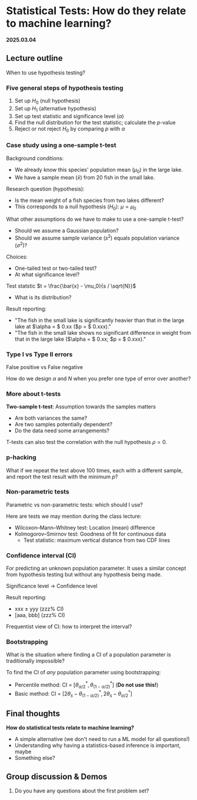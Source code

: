 # Statistical Tests: How do they relate to machine learning?

**2025.03.04**

<!-- **2024.02.27, 2024.03.05** -->

## Lecture outline

When to use hypothesis testing?

### Five general steps of hypothesis testing
1. Set up $H_0$ (null hypothesis)
2. Set up $H_1$ (alternative hypothesis)
3. Set up test statistic and significance level ($\alpha$)
4. Find the null distribution for the test statistic; calculate the $p$-value
5. Reject or not reject $H_0$ by comparing $p$ with $\alpha$

### Case study using a one-sample t-test

Background conditions:
- We already know this species' population mean ($\mu_0$) in the large lake.
- We have a sample mean ($\bar{x}$) from 20 fish in the small lake.

Research question (hypothesis):
- Is the mean weight of a fish species from two lakes different?
- This corresponds to a null hypothesis ($H_0$): $\mu = \mu_0$

What other assumptions do we have to make to use a one-sample t-test?
- Should we assume a Gaussian population?
- Should we assume sample variance ($s^2$) equals population variance ($\sigma^2$)?

Choices:
- One-tailed test or two-tailed test?
- At what significance level?

Test statstic $t = \frac{\bar{x} - \mu_0}{s / \sqrt{N}}$
- What is its distribution?

Result reporting: 
- "The fish in the small lake is significantly heavier than that in the large lake at $\alpha = $ 0.xx ($p = $ 0.xxx)."
- "The fish in the small lake shows no significant difference in weight from that in the large lake ($\alpha = $ 0.xx; $p = $ 0.xxx)."

### Type I vs Type II errors 

False positive vs False negative

How do we design $\alpha$ and $N$ when you prefer one type of error over another?

### More about t-tests

**Two-sample t-test**: Assumption towards the samples matters
- Are both variances the same?
- Are two samples potentially dependent?
- Do the data need some arrangements?

T-tests can also test the correlation with the null hypothesis $\rho = 0$.

### p-hacking

What if we repeat the test above 100 times, each with a different sample, and report the test result with the minimum $p$? 

### Non-parametric tests

Parametric vs non-parametric tests: which should I use?

Here are tests we may mention during the class lecture:
- Wilcoxon–Mann–Whitney test: Location (mean) difference 
- Kolmogorov–Smirnov test: Goodness of fit for continuous data
  - Test statistic: maximum vertical distance from two CDF lines
<!-- - Pearson's chi-squared test: Goodness of fit for categorical data -->

### Confidence interval (CI) 

For predicting an unknown population parameter. It uses a similar concept from hypothesis testing but without any hypothesis being made. 

Significance level -> Confidence level

Result reporting: 
- xxx $\pm$ yyy (zzz% CI)
- [aaa, bbb] (zzz% CI)

Frequentist view of CI: how to interpret the interval?

### Bootstrapping

What is the situation where finding a CI of a population parameter is traditionally impossible?

To find the CI of *any* population parameter using bootstrapping:
- Percentile method: CI = $[ \theta^{\ast}_{\alpha/2}, \theta^{\ast}_{(1 - \alpha/2)} ]$ (**Do not use this!**)
- Basic method: CI = $[ 2\theta_s - \theta^{\ast}_{(1 - \alpha/2)}, 2\theta_s - \theta^{\ast}_{\alpha/2} ]$

## Final thoughts 

**How do statistical tests relate to machine learning?**
- A simple alternative (we don't need to run a ML model for all questions!)
- Understanding why having a statistics-based inference is important, maybe
- Something else?

<!-- Do you think an inflated die is fair? How to test it?

Histogram and statistical distributions -->

<!-- List at least one random variable in environmental science and remote sensing that fit each statistical distribution:
- Gaussian distribution (aka normal distribution)
- Gamma distribution
- Beta distribution
- Binomial distribution -->

<!-- Suppose Yushan measures 3952.43 m by a satellite altimeter. And the maximum measurement error of this altimeter is 0.2 m according to its documentation. What is the uncertainty of Yushan’s height? What is the 95% confidence interval of Yushan’s height? -->

## Group discussion & Demos

1. Do you have any questions about the first problem set?